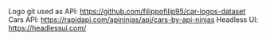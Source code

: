 Logo git used as API: https://github.com/filippofilip95/car-logos-dataset
Cars API: https://rapidapi.com/apininjas/api/cars-by-api-ninjas
Headless UI: https://headlessui.com/